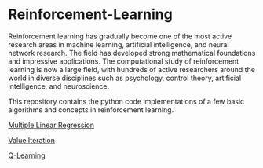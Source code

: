 # Reinforcement-Learning
Reinforcement learning has gradually become one of the most active research areas in machine learning, artificial intelligence, and neural network research. The field has developed strong mathematical foundations and impressive applications. The computational study of reinforcement learning is now a large field, with hundreds of active researchers around the world in diverse disciplines such as psychology, control theory, artificial intelligence, and neuroscience.

This repository contains the python code implementations of a few basic algorithms and concepts in reinforcement learning.

[Multiple Linear Regression](/MultipleLinearRegression)

[Value Iteration](/ValueIteration)

[Q-Learning](/Q-Learning)
